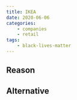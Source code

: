 ```yaml
---
title: IKEA
date: 2020-06-06
categories:
    - companies
    - retail
tags:
    - black-lives-matter
---
```


## Reason


## Alternative

